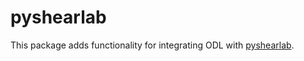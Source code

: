 # pyshearlab

This package adds functionality for integrating ODL with [pyshearlab](https://github.com/stefanloock/pyshearlab).
